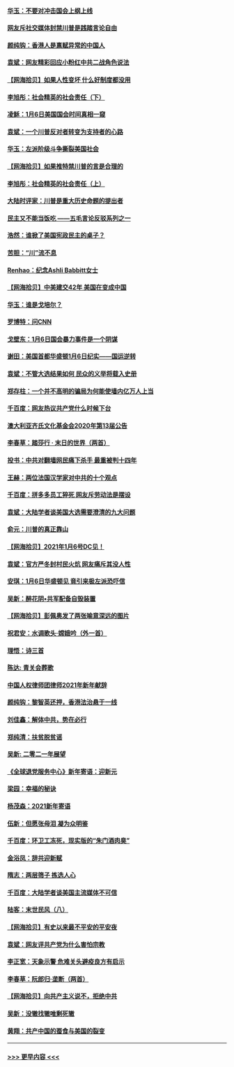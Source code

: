 #### [华玉：不要对冲击国会上纲上线](../pages/nsc993/n12689948.md?t=01160002) 
#### [网友斥社交媒体封禁川普是践踏言论自由](../pages/nsc993/n12687482.md?t=01160002) 
#### [颜纯钩：香港人是禀赋异常的中国人](../pages/nsc993/n12685142.md?t=01160002) 
#### [袁斌：网友精彩回应小粉红中共二战角色说法](../pages/nsc993/n12684994.md?t=01160002) 
#### [【网海拾贝】如果人性变坏 什么好制度都没用](../pages/nsc993/n12683000.md?t=01160002) 
#### [李旭彤：社会精英的社会责任（下）](../pages/nsc993/n12680604.md?t=01160002) 
#### [凌稣：1月6日美国国会时间真相一窥](../pages/nsc993/n12682780.md?t=01160002) 
#### [袁斌：一个川普反对者转变为支持者的心路](../pages/nsc993/n12682700.md?t=01160002) 
#### [华玉：左派阶级斗争撕裂美国社会](../pages/nsc993/n12681226.md?t=01160002) 
#### [【网海拾贝】如果推特禁川普的言是合理的](../pages/nsc993/n12681232.md?t=01160002) 
#### [李旭彤：社会精英的社会责任（上）](../pages/nsc993/n12680501.md?t=01160002) 
#### [大陆时评家：川普是重大历史命题的提出者](../pages/nsc993/n12679904.md?t=01160002) 
#### [民主又不能当饭吃 ——五毛言论反驳系列之一](../pages/nsc993/n12679877.md?t=01160002) 
#### [浩然：谁掀了美国宪政民主的桌子？](../pages/nsc993/n12679850.md?t=01160002) 
#### [苦胆：“川”流不息](../pages/nsc993/n12678388.md?t=01160002) 
#### [Renhao：纪念Ashli Babbitt女士](../pages/nsc993/n12678359.md?t=01160002) 
#### [【网海拾贝】中美建交42年 美国在变成中国](../pages/nsc993/n12678324.md?t=01160002) 
#### [华玉：谁是戈培尔？](../pages/nsc993/n12677515.md?t=01160002) 
#### [罗博特：问CNN](../pages/nsc993/n12677172.md?t=01160002) 
#### [戈壁东：1月6日国会暴力事件是一个阴谋](../pages/nsc993/n12674639.md?t=01160002) 
#### [谢田：美国首都华盛顿1月6日纪实——国运逆转](../pages/nsc993/n12673190.md?t=01160002) 
#### [袁斌：不管大选结果如何 民众的义举将载入史册](../pages/nsc993/n12672787.md?t=01160002) 
#### [郑存柱：一个并不高明的骗局为何能使墙内亿万人上当](../pages/nsc993/n12671449.md?t=01160002) 
#### [千百度：网友热议共产党什么时候下台](../pages/nsc993/n12670442.md?t=01160002) 
#### [澳大利亚齐氏文化基金会2020年第13届公告](../pages/nsc993/n12670273.md?t=01160002) 
#### [李春草：踏莎行 · 末日的世界（两首）](../pages/nsc993/n12670253.md?t=01160002) 
#### [投书：中共对翻墙网民痛下杀手 最重被判十四年](../pages/nsc993/n12670190.md?t=01160002) 
#### [王赫：两位法国汉学家对中共的十个观点](../pages/nsc993/n12669593.md?t=01160002) 
#### [千百度：拼多多员工猝死 网友斥劳动法是摆设](../pages/nsc993/n12668081.md?t=01160002) 
#### [袁斌：大陆学者谈美国大选需要澄清的九大问题](../pages/nsc993/n12668023.md?t=01160002) 
#### [俞元：川普的真正靠山](../pages/nsc993/n12668000.md?t=01160002) 
#### [【网海拾贝】2021年1月6号DC见！](../pages/nsc993/n12664957.md?t=01160002) 
#### [袁斌：官方严冬封村民火炕 网友痛斥其没人性](../pages/nsc993/n12664882.md?t=01160002) 
#### [安琪：1月6日华盛顿见 竟引来极左派恐吓信](../pages/nsc993/n12664831.md?t=01160002) 
#### [吴新：醉花阴•共军配备自毁装置](../pages/nsc993/n12664766.md?t=01160002) 
#### [【网海拾贝】彭佩奥发了两张喻意深远的图片](../pages/nsc993/n12663515.md?t=01160002) 
#### [祝君安：水调歌头·嫦娥吟（外一首）](../pages/nsc993/n12663345.md?t=01160002) 
#### [理悟：诗三首](../pages/nsc993/n12663334.md?t=01160002) 
#### [陈达: 青关会葬歌](../pages/nsc993/n12663305.md?t=01160002) 
#### [中国人权律师团律师2021年新年献辞](../pages/nsc993/n12661792.md?t=01160002) 
#### [颜纯钩：黎智英还押，香港法治悬于一线](../pages/nsc993/n12661371.md?t=01160002) 
#### [刘佳鑫：解体中共，势在必行](../pages/nsc993/n12661335.md?t=01160002) 
#### [郑纯清：扶贫脱贫谣](../pages/nsc993/n12658729.md?t=01160002) 
#### [吴新: 二零二一年展望](../pages/nsc993/n12658664.md?t=01160002) 
#### [《全球退党服务中心》新年寄语：迎新元](../pages/nsc993/n12658408.md?t=01160002) 
#### [梁园：幸福的秘诀](../pages/nsc993/n12658061.md?t=01160002) 
#### [杨茂森：2021新年寄语](../pages/nsc993/n12658128.md?t=01160002) 
#### [伍新：但愿张母泪 凝为众明鉴](../pages/nsc993/n12656861.md?t=01160002) 
#### [千百度：环卫工冻死，现实版的“朱门酒肉臭”](../pages/nsc993/n12655588.md?t=01160002) 
#### [金浴凤：辞共迎新赋](../pages/nsc993/n12653369.md?t=01160002) 
#### [隋志：两层筛子 拣选人心](../pages/nsc993/n12653341.md?t=01160002) 
#### [千百度：大陆学者谈美国主流媒体不可信](../pages/nsc993/n12651269.md?t=01160002) 
#### [陆客：末世民风（八）](../pages/nsc993/n12648233.md?t=01160002) 
#### [【网海拾贝】有史以来最不平安的平安夜](../pages/nsc993/n12647164.md?t=01160002) 
#### [袁斌：网友评共产党为什么害怕宗教](../pages/nsc993/n12647003.md?t=01160002) 
#### [李正宽：天象示警 危难关头避疫良方有启示](../pages/nsc993/n12646262.md?t=01160002) 
#### [李春草：阮郎归‧垄断（两首）](../pages/nsc993/n12646302.md?t=01160002) 
#### [【网海拾贝】向共产主义说不，拒绝中共](../pages/nsc993/n12645941.md?t=01160002) 
#### [吴新：没辙找辙唯剩死辙](../pages/nsc993/n12643919.md?t=01160002) 
#### [黄翔：共产中国的蚕食与美国的裂变](../pages/nsc993/n12643727.md?t=01160002) 

----
#### [ >>> 更早内容 <<< ](../indexes/nsc993-earlier.md)
